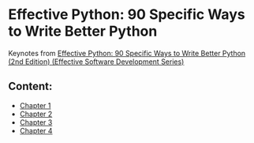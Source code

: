 # Effective Python: 90 Specific Ways to Write Better Python
Keynotes from [Effective Python: 90 Specific Ways to Write Better Python (2nd Edition) (Effective Software Development Series)](https://effectivepython.com/)


## Content:
* [Chapter 1](https://github.com/almazkun/effective_python/tree/master/chapter_2_Lists_and_Dictionaries_item_11-18#chapter-2-lists-and-dictionaries)
* [Chapter 2](https://github.com/almazkun/effective_python/tree/master/chapter_2_Lists_and_Dictionaries_item_11-18#chapter-2-lists-and-dictionaries)
* [Chapter 3](https://github.com/almazkun/effective_python/tree/master/chapter_3_Functions_item_19-26#chapter-3-functions)
* [Chapter 4](https://github.com/almazkun/effective_python/tree/master/chapter_4_Comprehensions_and_Generators_27-36#chapter-4-comprehensions-and-generators)
